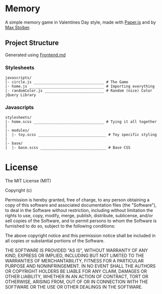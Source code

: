 # Memory

A simple memory game in Valentines Day style, made with [Paper.js](http://paperjs.org) and by [Max Stoiber](https://github.com/mstoiber).

## Project Structure

Generated using [Frontend.md](http://github.com/animade/frontend-md)

### Stylesheets

````
javascripts/
|- circle.js ________________________________ # The Game
|- home.js __________________________________ # Importing everything
|- randomColor.js ___________________________ # Random (nice) Color jQuery Library
````

### Javascripts

````
stylesheets/
|- home.scss ________________________________ # Tying it all together
|
|- modules/
|  |- toy.scss _______________________________ # Toy specific styling
|
|- base/
|  |- base.scss ______________________________ # Base CSS
````

# License

The MIT License (MIT)

Copyright (c) <year> <copyright holders>

Permission is hereby granted, free of charge, to any person obtaining a copy
of this software and associated documentation files (the "Software"), to deal
in the Software without restriction, including without limitation the rights
to use, copy, modify, merge, publish, distribute, sublicense, and/or sell
copies of the Software, and to permit persons to whom the Software is
furnished to do so, subject to the following conditions:

The above copyright notice and this permission notice shall be included in
all copies or substantial portions of the Software.

THE SOFTWARE IS PROVIDED "AS IS", WITHOUT WARRANTY OF ANY KIND, EXPRESS OR
IMPLIED, INCLUDING BUT NOT LIMITED TO THE WARRANTIES OF MERCHANTABILITY,
FITNESS FOR A PARTICULAR PURPOSE AND NONINFRINGEMENT. IN NO EVENT SHALL THE
AUTHORS OR COPYRIGHT HOLDERS BE LIABLE FOR ANY CLAIM, DAMAGES OR OTHER
LIABILITY, WHETHER IN AN ACTION OF CONTRACT, TORT OR OTHERWISE, ARISING FROM,
OUT OF OR IN CONNECTION WITH THE SOFTWARE OR THE USE OR OTHER DEALINGS IN
THE SOFTWARE.